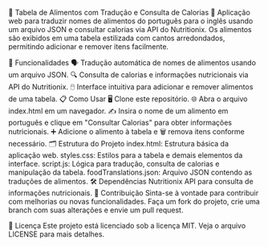🍎 Tabela de Alimentos com Tradução e Consulta de Calorias 🍚
Aplicação web para traduzir nomes de alimentos do português para o inglês usando um arquivo JSON e consultar calorias via API do Nutritionix. Os alimentos são exibidos em uma tabela estilizada com cantos arredondados, permitindo adicionar e remover itens facilmente.

🌟 Funcionalidades
🗣️ Tradução automática de nomes de alimentos usando um arquivo JSON.
🔍 Consulta de calorias e informações nutricionais via API do Nutritionix.
🖱️ Interface intuitiva para adicionar e remover alimentos de uma tabela.
📋 Como Usar
🖥️ Clone este repositório.
🌐 Abra o arquivo index.html em um navegador.
✍️ Insira o nome de um alimento em português e clique em "Consultar Calorias" para obter informações nutricionais.
➕ Adicione o alimento à tabela e 🗑️ remova itens conforme necessário.
🗂️ Estrutura do Projeto
index.html: Estrutura básica da aplicação web.
styles.css: Estilos para a tabela e demais elementos da interface.
script.js: Lógica para tradução, consulta de calorias e manipulação da tabela.
foodTranslations.json: Arquivo JSON contendo as traduções de alimentos.
🛠️ Dependências
Nutritionix API para consulta de informações nutricionais.
🤝 Contribuição
Sinta-se à vontade para contribuir com melhorias ou novas funcionalidades. Faça um fork do projeto, crie uma branch com suas alterações e envie um pull request.

📜 Licença
Este projeto está licenciado sob a licença MIT. Veja o arquivo LICENSE para mais detalhes.
